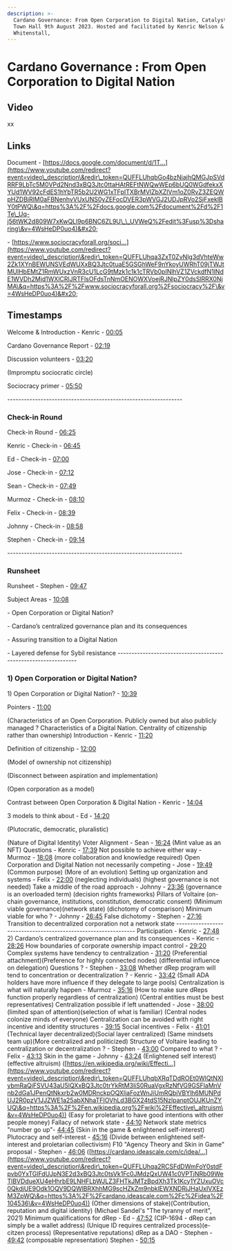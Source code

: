 ```yaml
---
description: >-
  Cardano Governance: From Open Corporation to Digital Nation, Catalyst After
  Town Hall 9th August 2023. Hosted and facilitated by Kenric Nelson & Stephen
  Whitenstall,
---
```


# Cardano Governance : From Open Corporation to Digital Nation

## Video

xx

## Links&#x20;

Document - [https://docs.google.com/document/d/1T...](https://www.youtube.com/redirect?event=video\_description\&redir\_token=QUFFLUhqbGo4bzNiajhQMGJpSVdRRF9LbTc5M0VPd2Nnd3xBQ3Jtc0ttaHAtREFtNWQwWEp6bUQ0WGdfekxXYUd1WV92cFdES1hYbTR5b2U2WG1xTFpITXBrMVlZbXZIVm1oZ0RvZ3ZEQWpHZDBiRlM0aFBNenhvVUxUNS0yZEFocDVER3pWVGJ2UDJpRVo2SjFxeklBY0tPWQ\&q=https%3A%2F%2Fdocs.google.com%2Fdocument%2Fd%2F1Te\_Uq-j56tWK2d809W7xKwQLl9p6BNC6ZL9U\_\_UVWeQ%2Fedit%3Fusp%3Dsharing\&v=4WsHeDP0uo4)&#x20;

\- [https://www.sociocracyforall.org/soci...](https://www.youtube.com/redirect?event=video\_description\&redir\_token=QUFFLUhqa3ZxT0ZvNlg3dVhteWw2Zk1XYnBEWUNSVEdWUXxBQ3Jtc0tuaE5GSGhWeF9nYkoyUWRhT09jTWJtMUlHbEMtZ1RmWUxzVnR3cU1LcG9tMzk1c1k1cTRVb0pINlhVZ1ZVckdfN1lNdE1WVDh2Mjd1WXlCRlJRTFlsOFdsTnNmOENOWXVoejRJNlpZY0dsSlRRX0NjMA\&q=https%3A%2F%2Fwww.sociocracyforall.org%2Fsociocracy%2F\&v=4WsHeDP0uo4)&#x20;

## Timestamps&#x20;

Welcome & Introduction - Kenric - [00:05](https://www.youtube.com/watch?v=4WsHeDP0uo4\&t=5s)&#x20;

Cardano Governance Report - [02:19](https://www.youtube.com/watch?v=4WsHeDP0uo4\&t=139s)&#x20;

Discussion volunteers - [03:20](https://www.youtube.com/watch?v=4WsHeDP0uo4\&t=200s)&#x20;

(Impromptu sociocratic circle)&#x20;

Sociocracy primer - [05:50](https://www.youtube.com/watch?v=4WsHeDP0uo4\&t=350s)&#x20;

\---------------------------------------------------------------&#x20;

### Check-in Round

Check-in Round - [06:25](https://www.youtube.com/watch?v=4WsHeDP0uo4\&t=385s)&#x20;

Kenric - Check-in - [06:45](https://www.youtube.com/watch?v=4WsHeDP0uo4\&t=405s)&#x20;

Ed - Check-in - [07:00](https://www.youtube.com/watch?v=4WsHeDP0uo4\&t=420s)&#x20;

Jose - Check-in - [07:12](https://www.youtube.com/watch?v=4WsHeDP0uo4\&t=432s)&#x20;

Sean - Check-in - [07:49](https://www.youtube.com/watch?v=4WsHeDP0uo4\&t=469s)&#x20;

Murmoz - Check-in - [08:10](https://www.youtube.com/watch?v=4WsHeDP0uo4\&t=490s)&#x20;

Felix - Check-in - [08:39](https://www.youtube.com/watch?v=4WsHeDP0uo4\&t=519s)&#x20;

Johnny - Check-in - [08:58](https://www.youtube.com/watch?v=4WsHeDP0uo4\&t=538s)&#x20;

Stephen - Check-in - [09:14](https://www.youtube.com/watch?v=4WsHeDP0uo4\&t=554s)&#x20;

\---------------------------------------------------------------&#x20;

### Runsheet

Runsheet - Stephen - [09:47](https://www.youtube.com/watch?v=4WsHeDP0uo4\&t=587s)&#x20;

Subject Areas - [10:08](https://www.youtube.com/watch?v=4WsHeDP0uo4\&t=608s)&#x20;

\- Open Corporation or Digital Nation?&#x20;

\- Cardano’s centralized governance plan and its consequences&#x20;

\- Assuring transition to a Digital Nation&#x20;

\- Layered defense for Sybil resistance ---------------------------------------------------------------&#x20;

### 1) Open Corporation or Digital Nation?

1\) Open Corporation or Digital Nation? - [10:39](https://www.youtube.com/watch?v=4WsHeDP0uo4\&t=639s)&#x20;

Pointers - [11:00](https://www.youtube.com/watch?v=4WsHeDP0uo4\&t=660s)&#x20;

(Characteristics of an Open Corporation. Publicly owned but also publicly managed ? Characteristics of a Digital Nation. Centrality of citizenship rather than ownership) Introduction - Kenric - [11:20](https://www.youtube.com/watch?v=4WsHeDP0uo4\&t=680s)&#x20;

Definition of citizenship - [12:00](https://www.youtube.com/watch?v=4WsHeDP0uo4\&t=720s)&#x20;

(Model of ownership not citizenship)&#x20;

(Disconnect between aspiration and implementation)

&#x20;(Open corporation as a model)&#x20;

Contrast between Open Corporation & Digital Nation - Kenric - [14:04](https://www.youtube.com/watch?v=4WsHeDP0uo4\&t=844s)&#x20;

3 models to think about - Ed - [14:20](https://www.youtube.com/watch?v=4WsHeDP0uo4\&t=860s)&#x20;

(Plutocratic, democratic, pluralistic)&#x20;

(Nature of Digital Identity) Voter Alignment - Sean - [16:24](https://www.youtube.com/watch?v=4WsHeDP0uo4\&t=984s) (Mint value as an NFT) Questions - Kenric - [17:39](https://www.youtube.com/watch?v=4WsHeDP0uo4\&t=1059s) Not possible to achieve either way - Murmoz - [18:08](https://www.youtube.com/watch?v=4WsHeDP0uo4\&t=1088s) (more collaboration and knowledge required) Open Corporation and Digital Nation not necessarily competing - Jose - [19:49](https://www.youtube.com/watch?v=4WsHeDP0uo4\&t=1189s) (Common purpose) (More of an evolution) Setting up organization and systems - Felix - [22:00](https://www.youtube.com/watch?v=4WsHeDP0uo4\&t=1320s) (neglecting individuals) (highest governance is not needed) Take a middle of the road approach - Johnny - [23:36](https://www.youtube.com/watch?v=4WsHeDP0uo4\&t=1416s) (governance is an overloaded term) (decision rights frameworks) Pillars of Voltaire (on-chain governance, institutions, constitution, democratic consent) (Minimum viable governance)(network state) (dichotomy of comparison) Minimum viable for who ? - Johnny - [26:45](https://www.youtube.com/watch?v=4WsHeDP0uo4\&t=1605s) False dichotomy - Stephen - [27:16](https://www.youtube.com/watch?v=4WsHeDP0uo4\&t=1636s) Transition to decentralized corporation not a network state --------------------------------------------------------------- Participation - Kenric - [27:48](https://www.youtube.com/watch?v=4WsHeDP0uo4\&t=1668s) 2) Cardano’s centralized governance plan and its consequences - Kenric - [28:26](https://www.youtube.com/watch?v=4WsHeDP0uo4\&t=1706s) How boundaries of corporate ownership impact control - [29:20](https://www.youtube.com/watch?v=4WsHeDP0uo4\&t=1760s) Complex systems have tendency to centralization - [31:20](https://www.youtube.com/watch?v=4WsHeDP0uo4\&t=1880s) (Preferential attachment)(Preference for highly connected nodes) (differential influence on delegation) Questions ? - Stephen - [33:08](https://www.youtube.com/watch?v=4WsHeDP0uo4\&t=1988s) Whether dRep program will tend to concentration or decentralization ? - Kenric - [33:42](https://www.youtube.com/watch?v=4WsHeDP0uo4\&t=2022s) (Small ADA holders have more influence if they delegate to large pools) Centralization is what will naturally happen - Murmoz - [35:16](https://www.youtube.com/watch?v=4WsHeDP0uo4\&t=2116s) (How to make sure dReps function properly regardless of centralization) (Central entities must be best representatives) Centralization possible if left unattended - Jose - [38:00](https://www.youtube.com/watch?v=4WsHeDP0uo4\&t=2280s) (limited span of attention)(selection of what is familiar) (Central nodes colonize minds of everyone) Centralization can be avoided with right incentive and identity structures - [39:15](https://www.youtube.com/watch?v=4WsHeDP0uo4\&t=2355s) Social incentives - Felix - [41:01](https://www.youtube.com/watch?v=4WsHeDP0uo4\&t=2461s) (Technical layer decentralized)(Social layer centralized) (Same mindsets team up)(More centralized and politicized) Structure of Voltaire leading to centralization or decentralization ? - Stephen - [43:00](https://www.youtube.com/watch?v=4WsHeDP0uo4\&t=2580s) Compared to what ? - Felix - [43:13](https://www.youtube.com/watch?v=4WsHeDP0uo4\&t=2593s) Skin in the game - Johnny - [43:24](https://www.youtube.com/watch?v=4WsHeDP0uo4\&t=2604s) (Enlightened self interest)(effective altruism) ([https://en.wikipedia.org/wiki/Effecti...](https://www.youtube.com/redirect?event=video\_description\&redir\_token=QUFFLUhqbXRqTDdROEt0WlQtNXIybmRaQjFSVU43aU5lQXxBQ3Jtc0trYkRtM3liS0RuaVgxRzNfVG9GSFlaMnVnb2dGa1JPenQtNkxrb2w0MDRnckpOQXliaFozWnJiUmRQbjVBYlh6MUNPdUJ2R0pzV1JJZWE1a25abXNhaTFIOVhLd3BGX24tdS15NzlpanptOUJKUnZYUQ\&q=https%3A%2F%2Fen.wikipedia.org%2Fwiki%2FEffective\_altruism\&v=4WsHeDP0uo4)) (Easy for proletariat to have good intentions with other people money) Fallacy of network state - [44:10](https://www.youtube.com/watch?v=4WsHeDP0uo4\&t=2650s) Network state metrics "number go up"- [44:45](https://www.youtube.com/watch?v=4WsHeDP0uo4\&t=2685s) (Skin in the game & enlightened self-interest) Plutocracy and self-interest - [45:16](https://www.youtube.com/watch?v=4WsHeDP0uo4\&t=2716s) (Divide between enlightened self-interest and proletarian collectivism) F10 "Agency Theory and Skin in Game" proposal - Stephen - [46:06](https://www.youtube.com/watch?v=4WsHeDP0uo4\&t=2766s) ([https://cardano.ideascale.com/c/idea/...](https://www.youtube.com/redirect?event=video\_description\&redir\_token=QUFFLUhqa2RCSFdDWmFoY0stdFpvb0YxTGlFdUJpN3E2d3xBQ3Jtc0tsVk1Fc0JMdzQxUW41c0VPTjNRb09WeTlBVDdueXU4eHhrbE9LNHFLbWJLZ3FHTkJMTzBpdXh3Tk1Kcy1YZUxuOVc0QkdjUE9Odk1OQV9DQWlBRXhhMG9scHZkZm9nbklEWXNDRjJHaUxIVXEzM3ZpWQ\&q=https%3A%2F%2Fcardano.ideascale.com%2Fc%2Fidea%2F104536\&v=4WsHeDP0uo4)) (Other dimensions of stake)(Contribution, reputation and digital identity) (Michael Sandel's "The tyranny of merit", 2021) Minimum qualifications for dRep - Ed - [47:52](https://www.youtube.com/watch?v=4WsHeDP0uo4\&t=2872s) (CIP-1694 - dRep can simply be a wallet address) (Unique ID requires centralized process)(e-citzen process) (Representative reputations) dRep as a DAO - Stephen - [49:42](https://www.youtube.com/watch?v=4WsHeDP0uo4\&t=2982s) (composable representation) Stephen - [50:15](https://www.youtube.com/watch?v=4WsHeDP0uo4\&t=3015s)
